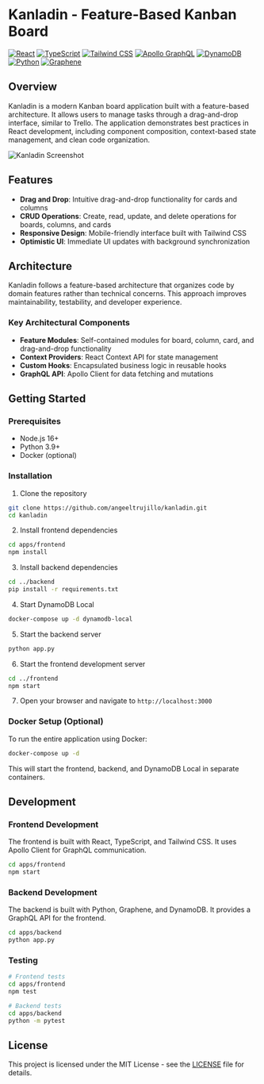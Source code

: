 # Kanladin - Feature-Based Kanban Board

[![React](https://img.shields.io/badge/React-18-blue)](https://reactjs.org/)
[![TypeScript](https://img.shields.io/badge/TypeScript-4.9-blue)](https://www.typescriptlang.org/)
[![Tailwind CSS](https://img.shields.io/badge/Tailwind-3.0-blue)](https://tailwindcss.com/)
[![Apollo GraphQL](https://img.shields.io/badge/Apollo-3.7-blue)](https://www.apollographql.com/)
[![DynamoDB](https://img.shields.io/badge/DynamoDB-Local-orange)](https://aws.amazon.com/dynamodb/)
[![Python](https://img.shields.io/badge/Python-3.9-green)](https://www.python.org/)
[![Graphene](https://img.shields.io/badge/Graphene-3.0-green)](https://graphene-python.org/)

## Overview

Kanladin is a modern Kanban board application built with a feature-based architecture. It allows users to manage tasks through a drag-and-drop interface, similar to Trello. The application demonstrates best practices in React development, including component composition, context-based state management, and clean code organization.

![Kanladin Screenshot](./docs/screenshot.png)

## Features

- **Drag and Drop**: Intuitive drag-and-drop functionality for cards and columns
- **CRUD Operations**: Create, read, update, and delete operations for boards, columns, and cards
- **Responsive Design**: Mobile-friendly interface built with Tailwind CSS
- **Optimistic UI**: Immediate UI updates with background synchronization

## Architecture

Kanladin follows a feature-based architecture that organizes code by domain features rather than technical concerns. This approach improves maintainability, testability, and developer experience.

### Key Architectural Components

- **Feature Modules**: Self-contained modules for board, column, card, and drag-and-drop functionality
- **Context Providers**: React Context API for state management
- **Custom Hooks**: Encapsulated business logic in reusable hooks
- **GraphQL API**: Apollo Client for data fetching and mutations

## Getting Started

### Prerequisites

- Node.js 16+
- Python 3.9+
- Docker (optional)

### Installation

1. Clone the repository

```bash
git clone https://github.com/angeeltrujillo/kanladin.git
cd kanladin
```

2. Install frontend dependencies

```bash
cd apps/frontend
npm install
```

3. Install backend dependencies

```bash
cd ../backend
pip install -r requirements.txt
```

4. Start DynamoDB Local

```bash
docker-compose up -d dynamodb-local
```

5. Start the backend server

```bash
python app.py
```

6. Start the frontend development server

```bash
cd ../frontend
npm start
```

7. Open your browser and navigate to `http://localhost:3000`

### Docker Setup (Optional)

To run the entire application using Docker:

```bash
docker-compose up -d
```

This will start the frontend, backend, and DynamoDB Local in separate containers.

## Development

### Frontend Development

The frontend is built with React, TypeScript, and Tailwind CSS. It uses Apollo Client for GraphQL communication.

```bash
cd apps/frontend
npm start
```

### Backend Development

The backend is built with Python, Graphene, and DynamoDB. It provides a GraphQL API for the frontend.

```bash
cd apps/backend
python app.py
```

### Testing

```bash
# Frontend tests
cd apps/frontend
npm test

# Backend tests
cd apps/backend
python -m pytest
```

## License

This project is licensed under the MIT License - see the [LICENSE](LICENSE) file for details.

